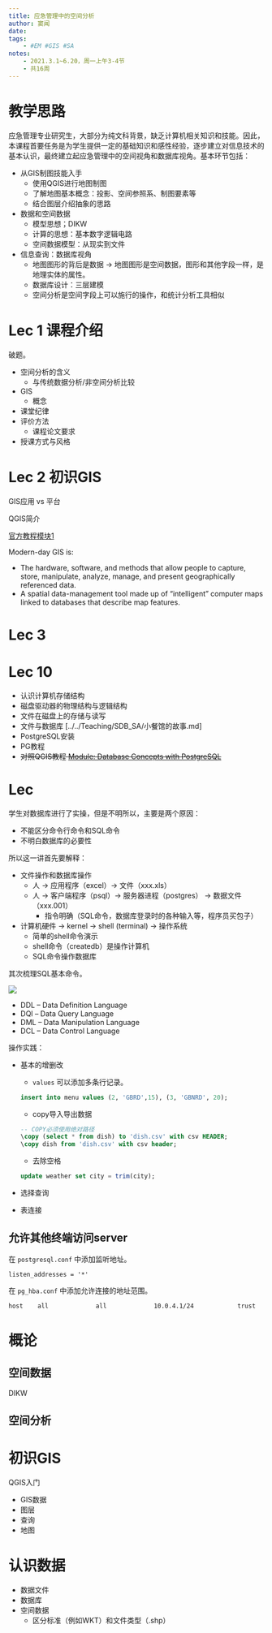 ```yaml
---
title: 应急管理中的空间分析
author: 窦闻
date: 
tags: 
    - #EM #GIS #SA
notes: 
    - 2021.3.1~6.20，周一上午3-4节
    - 共16周
---
```


# 教学思路

应急管理专业研究生，大部分为纯文科背景，缺乏计算机相关知识和技能。因此，本课程首要任务是为学生提供一定的基础知识和感性经验，逐步建立对信息技术的基本认识，最终建立起应急管理中的空间视角和数据库视角。基本环节包括：

- 从GIS制图技能入手
    * 使用QGIS进行地图制图
    * 了解地图基本概念：投影、空间参照系、制图要素等
    * 结合图层介绍抽象的思路
- 数据和空间数据
    * 模型思想；DIKW
    * 计算的思想：基本数字逻辑电路
    * 空间数据模型：从现实到文件
- 信息查询：数据库视角
    * 地图图形的背后是数据 $\rightarrow$ 地图图形是空间数据，图形和其他字段一样，是地理实体的属性。
    * 数据库设计：三层建模
    * 空间分析是空间字段上可以施行的操作，和统计分析工具相似

# Lec 1 课程介绍

破题。

- 空间分析的含义
    - 与传统数据分析/非空间分析比较
- GIS
    -  概念
- 课堂纪律
- 评价方法
    - 课程论文要求
- 授课方式与风格

# Lec 2 初识GIS

GIS应用 vs 平台

QGIS简介

[官方教程模块1](https://docs.qgis.org/3.16/en/docs/training_manual/basic_map/index.html)

Modern-day GIS is:

- The hardware, software, and methods that allow people to capture, store, manipulate, analyze, manage, and present geographically referenced data.
- A spatial data-management tool made up of “intelligent” computer maps linked to databases that describe map features.



# Lec 3 







# Lec 10

- 认识计算机存储结构
- 磁盘驱动器的物理结构与逻辑结构
- 文件在磁盘上的存储与读写
- 文件与数据库 [../../Teaching/SDB_SA/小餐馆的故事.md]
- PostgreSQL安装
- PG教程
- ~~对照QGIS教程 [Module: Database Concepts with PostgreSQL](https://docs.qgis.org/3.16/en/docs/training_manual/index.html)~~

# Lec

学生对数据库进行了实操，但是不明所以，主要是两个原因：

- 不能区分命令行命令和SQL命令
- 不明白数据库的必要性

所以这一讲首先要解释：

- 文件操作和数据库操作
    - 人 -> 应用程序（excel）-> 文件（xxx.xls）
    - 人 -> 客户端程序（psql）-> 服务器进程（postgres） -> 数据文件（xxx.001）
        - 指令明确（SQL命令，数据库登录时的各种输入等，程序员买包子）
- 计算机硬件 -> kernel -> shell (terminal) -> 操作系统
    - 简单的shell命令演示
    - shell命令（createdb）是操作计算机
    - SQL命令操作数据库

其次梳理SQL基本命令。

![](assets/sql_category.png)

* DDL – Data Definition Language
* DQl – Data Query Language
* DML – Data Manipulation Language
* DCL – Data Control Language

操作实践：

* 基本的增删改
    - `values` 可以添加多条行记录。
    ```sql
    insert into menu values (2, 'GBRD',15), (3, 'GBNRD', 20);
    ```
    - copy导入导出数据 
    ```sql
    -- COPY必须使用绝对路径
    \copy (select * from dish) to 'dish.csv' with csv HEADER;
    \copy dish from 'dish.csv' with csv header;
    ```
    - 去除空格
    ```sql
    update weather set city = trim(city);
    ```

* 选择查询
* 表连接

## 允许其他终端访问server

在 `postgresql.conf` 中添加监听地址。

```
listen_addresses = '*'
```

在 `pg_hba.conf` 中添加允许连接的地址范围。

```
host    all             all             10.0.4.1/24            trust
```


# 概论

## 空间数据

DIKW

## 空间分析

# 初识GIS

QGIS入门

- GIS数据
- 图层
- 查询
- 地图

# 认识数据

- 数据文件
- 数据库
- 空间数据
    - 区分标准（例如WKT）和文件类型（.shp）
